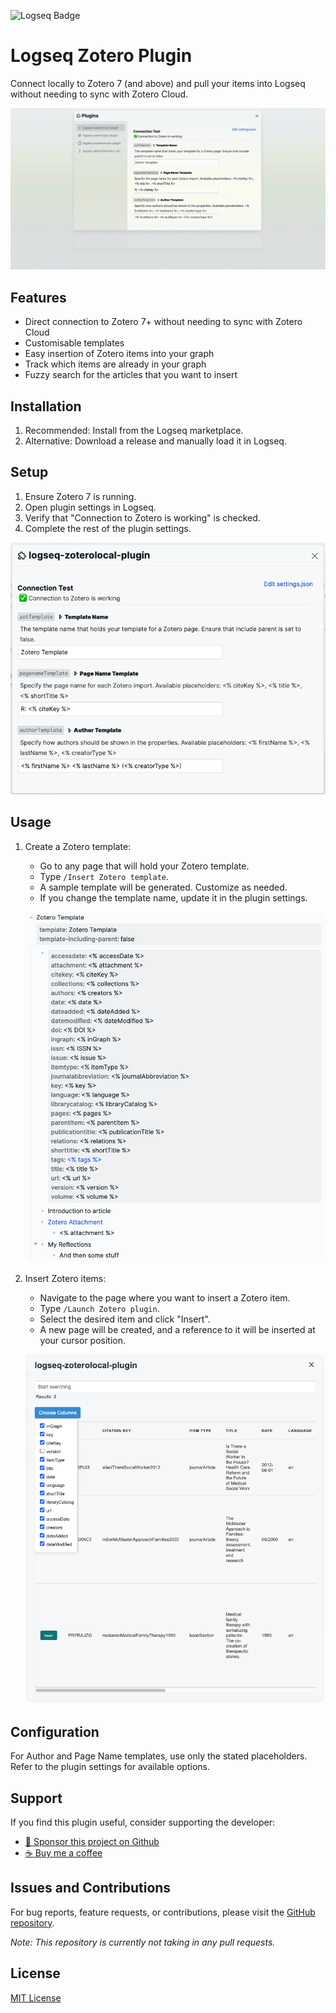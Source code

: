 ![Logseq Badge](https://img.shields.io/badge/logseq-%2385C8C8?style=for-the-badge&logo=logseq&logoColor=black)

# Logseq Zotero Plugin

Connect locally to Zotero 7 (and above) and pull your items into Logseq without needing to sync with Zotero Cloud.

![Demo GIF](/screenshots/demo.gif)

## Features

- Direct connection to Zotero 7+ without needing to sync with Zotero Cloud
- Customisable templates
- Easy insertion of Zotero items into your graph
- Track which items are already in your graph
- Fuzzy search for the articles that you want to insert

## Installation

1. Recommended: Install from the Logseq marketplace.
2. Alternative: Download a release and manually load it in Logseq.

## Setup

1. Ensure Zotero 7 is running.
2. Open plugin settings in Logseq.
3. Verify that "Connection to Zotero is working" is checked.
4. Complete the rest of the plugin settings.

![Plugin Settings](/screenshots/plugin-settings.png)

## Usage

1. Create a Zotero template:
   - Go to any page that will hold your Zotero template.
   - Type `/Insert Zotero template`.
   - A sample template will be generated. Customize as needed.
   - If you change the template name, update it in the plugin settings.

   ![Template Example](/screenshots/template.png)

2. Insert Zotero items:
   - Navigate to the page where you want to insert a Zotero item.
   - Type `/Launch Zotero plugin`.
   - Select the desired item and click "Insert".
   - A new page will be created, and a reference to it will be inserted at your cursor position.

   ![Zotero Portal](/screenshots/portal.png)

## Configuration

For Author and Page Name templates, use only the stated placeholders. Refer to the plugin settings for available options.

## Support

If you find this plugin useful, consider supporting the developer:

- [:gift_heart: Sponsor this project on Github](https://github.com/sponsors/hkgnp)
- [:coffee: Buy me a coffee](https://www.buymeacoffee.com/hkgnp.dev)

## Issues and Contributions

For bug reports, feature requests, or contributions, please visit the [GitHub repository](https://github.com/hkgnp/logseq-zotero-plugin).

*Note: This repository is currently not taking in any pull requests.*

## License

[MIT License](LICENSE)
